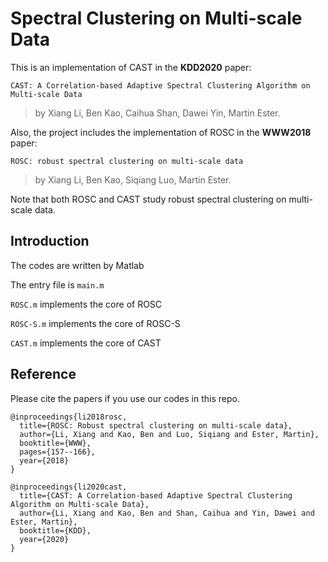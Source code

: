 # Spectral Clustering on Multi-scale Data
This is an implementation of CAST in the <b>KDD2020</b> paper:

`CAST: A Correlation-based Adaptive Spectral Clustering Algorithm on Multi-scale Data`

> by Xiang Li, Ben Kao, Caihua Shan, Dawei Yin, Martin Ester.

Also, the project includes the implementation of ROSC in the <b>WWW2018</b> paper:

`ROSC: robust spectral clustering on multi-scale data`

> by Xiang Li, Ben Kao, Siqiang Luo, Martin Ester.

Note that both ROSC and CAST study robust spectral clustering on multi-scale data.

## Introduction

The codes are written by Matlab

The entry file is `main.m`

`ROSC.m` implements the core of ROSC

`ROSC-S.m` implements the core of ROSC-S

`CAST.m` implements the core of CAST

## Reference

Please cite the papers if you use our codes in this repo.

```
@inproceedings{li2018rosc,
  title={ROSC: Robust spectral clustering on multi-scale data},
  author={Li, Xiang and Kao, Ben and Luo, Siqiang and Ester, Martin},
  booktitle={WWW},
  pages={157--166},
  year={2018}
}

@inproceedings{li2020cast,
  title={CAST: A Correlation-based Adaptive Spectral Clustering Algorithm on Multi-scale Data},
  author={Li, Xiang and Kao, Ben and Shan, Caihua and Yin, Dawei and Ester, Martin},
  booktitle={KDD},
  year={2020}
}
```



